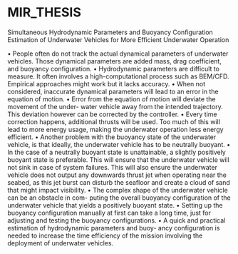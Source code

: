 # MIR_THESIS
Simultaneous Hydrodynamic Parameters and Buoyancy Configuration Estimation of Underwater Vehicles for More Efficient Underwater Operation

• People often do not track the actual dynamical parameters of underwater
vehicles. Those dynamical parameters are added mass, drag coefficient,
and buoyancy configuration.
• Hydrodynamic parameters are difficult to measure. It often involves a
high-computational process such as BEM/CFD. Empirical approaches
might work but it lacks accuracy.
• When not considered, inaccurate dynamical parameters will lead to an
error in the equation of motion.
• Error from the equation of motion will deviate the movement of the under-
water vehicle away from the intended trajectory. This deviation however
can be corrected by the controller.
• Every time correction happens, additional thrusts will be used. Too much
of this will lead to more energy usage, making the underwater operation
less energy efficient.
• Another problem with the buoyancy state of the underwater vehicle, is
that ideally, the underwater vehicle has to be neutrally buoyant.
• In the case of a neutrally buoyant state is unattainable, a slightly positively
buoyant state is preferable. This will ensure that the underwater vehicle
will not sink in case of system failures. This will also ensure the underwater
vehicle does not output any downwards thrust jet when operating near the
seabed, as this jet burst can disturb the seafloor and create a cloud of sand
that might impact visibility.
• The complex shape of the underwater vehicle can be an obstacle in com-
puting the overall buoyancy configuration of the underwater vehicle that
yields a positively buoyant state.
• Setting up the buoyancy configuration manually at first can take a long
time, just for adjusting and testing the buoyancy configurations.
• A quick and practical estimation of hydrodynamic parameters and buoy-
ancy configuration is needed to increase the time efficiency of the mission
involving the deployment of underwater vehicles.
